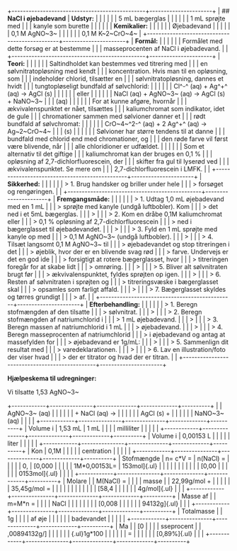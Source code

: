 +-----------------------------------------------+----------------------+
| ## **NaCl i øjebadevand**                     | **Udstyr:**          |
|                                               |                      |
|                                               | 5 mL bægerglas       |
|                                               |                      |
|                                               | 1 mL sprøjte med     |
|                                               | kanyle som burette   |
|                                               |                      |
|                                               | **Kemikalier:**      |
|                                               |                      |
|                                               | Øjebadevand          |
|                                               |                      |
|                                               | 0,1 M AgNO~3~        |
|                                               |                      |
|                                               | 0,1 M K~2~CrO~4~     |
+-----------------------------------------------+----------------------+
| **Formål:**                                   |                      |
|                                               |                      |
| Formålet med dette forsøg er at bestemme      |                      |
| masseprocenten af NaCl i øjebadevand.         |                      |
+-----------------------------------------------+----------------------+
| **Teori:**                                    |                      |
|                                               |                      |
| Saltindholdet kan bestemmes ved titrering med |                      |
| en sølvnitratopløsning med kendt              |                      |
| koncentration. Hvis man til en opløsning, som |                      |
| indeholder chlorid, tilsætter en              |                      |
| sølvnitratopløsning, dannes et hvidt          |                      |
| tungtopløseligt bundfald af sølvchlorid:      |                      |
|                                               |                      |
| Cl^-^ (aq) + Ag^+^ (aq) → AgCl (s)            |                      |
|                                               |                      |
| eller                                         |                      |
|                                               |                      |
| NaCl (aq) + AgNO~3~ (aq) → AgCl (s) + NaNO~3~ |                      |
| (aq)                                          |                      |
|                                               |                      |
| For at kunne afgøre, hvornår                  |                      |
| ækvivalenspunktet er nået, tilsættes          |                      |
| kaliumchromat som indikator, idet de gule     |                      |
| chromationer sammen med sølvioner danner et   |                      |
| rødt bundfald af sølvchromat:                 |                      |
|                                               |                      |
| CrO~4~^2-^ (aq) + 2 Ag^+^ (aq) → Ag~2~CrO~4~  |                      |
| (s)                                           |                      |
|                                               |                      |
| Sølvioner har større tendens til at danne     |                      |
| bundfald med chlorid end med chromationer, og |                      |
| den røde farve vil først være blivende, når   |                      |
| alle chloridioner er udfældet.                |                      |
|                                               |                      |
| Som et alternativ til det giftige             |                      |
| kaliumchromat kan der bruges en 0,1 %         |                      |
| opløsning af 2,7-dichlorfluorescein, der      |                      |
| skifter fra gul til lyserød ved               |                      |
| ækvivalenspunktet. Se mere om                 |                      |
| 2,7-dichlorfluorescein i LMFK.                |                      |
+-----------------------------------------------+----------------------+
| **Sikkerhed:**                                |                      |
|                                               |                      |
| > 1\. Brug handsker og briller under hele     |                      |
| > forsøget og rengøringen.                    |                      |
+-----------------------------------------------+----------------------+
| **Fremgangsmåde:**                            |                      |
|                                               |                      |
| > 1\. Udtag 1,0 mL øjebadevand med en 1 mL    |                      |
| > sprøjte med kanyle (undgå luftbobler). Kom  |                      |
| > det ned i et 5mL bægerglas.                 |                      |
| >                                             |                      |
| > 2\. Kom en dråbe 0,1M kaliumchromat eller   |                      |
| > 0,1 % opløsning af 2,7-dichlorfluorescein   |                      |
| > ned i bægerglasset til øjebadevandet.       |                      |
| >                                             |                      |
| > 3\. Fyld en 1 mL sprøjte med kanyle op med  |                      |
| > 0,1 M AgNO~3~ (undgå luftbobler).           |                      |
| >                                             |                      |
| > 4\. Tilsæt langsomt 0,1 M AgNO~3~ til       |                      |
| > øjebadevandet og stop titreringen i det     |                      |
| > øjeblik, hvor der er en blivende svag rød   |                      |
| > farve. Undervejs er det en god ide          |                      |
| > forsigtigt at rotere bægerglasset, hvor     |                      |
| > titreringen foregår for at skabe lidt       |                      |
| > omrøring.                                   |                      |
| >                                             |                      |
| > 5\. Bliver alt sølvnitraten brugt før       |                      |
| > ækvivalenspunktet, fyldes sprøjten op igen. |                      |
| >                                             |                      |
| > 6\. Resten af sølvnitraten i sprøjten og    |                      |
| > titreringsvæske i bægerglasset skal         |                      |
| > opsamles som farligt affald.                |                      |
| >                                             |                      |
| > 7\. Bægerglasset skyldes og tørres grundigt |                      |
| > af.                                         |                      |
+-----------------------------------------------+----------------------+
| **Efterbehandling:**                          |                      |
|                                               |                      |
| > 1\. Beregn stofmængden af den tilsatte      |                      |
| > sølvnitrat.                                 |                      |
| >                                             |                      |
| > 2\. Beregn stofmængden af natriumchlorid i  |                      |
| > 1 mL øjebadevand.                           |                      |
| >                                             |                      |
| > 3\. Beregn massen af natriumchlorid i 1 mL  |                      |
| > øjebadevand.                                |                      |
| >                                             |                      |
| > 4\. Beregn masseprocenten af natriumchlorid |                      |
| > i øjebadevand og antag at massefylden for   |                      |
| > øjebadevand er 1g/mL:                       |                      |
| >                                             |                      |
| > 5\. Sammenlign dit resultat med             |                      |
| > varedeklarationen.                          |                      |
| >                                             |                      |
| > 6\. Lav en illustration/foto der viser hvad |                      |
| > der er titrator og hvad der er titran.      |                      |
+-----------------------------------------------+----------------------+

**Hjælpeskema til udregninger:**

Vi tilsatte 1,53 AgNO~3~

+------------+---------------+--------------+-------------+----------+
|            | AgNO~3~ (aq)  |              |             |          |
|            | + NaCl (aq) → |              |             |          |
|            | AgCl (s) +    |              |             |          |
|            | NaNO~3~ (aq)  |              |             |          |
+------------+---------------+--------------+-------------+----------+
| Volume i   | 1,53 mL       | 1 mL         |             |          |
| milliliter |               |              |             |          |
+------------+---------------+--------------+-------------+----------+
| Volume i   | 0,00153 L     |              |             |          |
| liter      |               |              |             |          |
+------------+---------------+--------------+-------------+----------+
| Kon        | 0,1M          |              |             |          |
| centration |               |              |             |          |
+------------+---------------+--------------+-------------+----------+
| Stofmængde | n= c\*V =     | n(NaCl) =    |             |          |
|            | 0,            | [0,000       |             |          |
|            | 1M\*0,00153L= | 153mol]{.ul} |             |          |
|            |               |              |             |          |
|            | [0,00         |              |             |          |
|            | 0153mol]{.ul} |              |             |          |
+------------+---------------+--------------+-------------+----------+
| Molare     |               | M(NaCl) =    |             |          |
| masse      |               | 22,99g/mol + |             |          |
|            |               | 35,45g/mol = |             |          |
|            |               |              |             |          |
|            |               | [58,4        |             |          |
|            |               | 4g/mol]{.ul} |             |          |
+------------+---------------+--------------+-------------+----------+
| Masse af   |               | m=M\*n =     |             |          |
| NaCl       |               |              |             |          |
|            |               | [0,008       |             |          |
|            |               | 94132g]{.ul} |             |          |
+------------+---------------+--------------+-------------+----------+
| Totalmasse |               | 1g           |             |          |
| af øje     |               |              |             |          |
| badevandet |               |              |             |          |
+------------+---------------+--------------+-------------+----------+
| Ma         |               | [0           |             |          |
| sseprocent |               | ,00894132g/] |             |          |
|            |               | {.ul}1g\*100 |             |          |
|            |               | =            |             |          |
|            |               | [0,89%]{.ul} |             |          |
+------------+---------------+--------------+-------------+----------+
